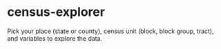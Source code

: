 # census-explorer
Pick your place (state or county), census unit (block, block group, tract), and variables to explore the data.
